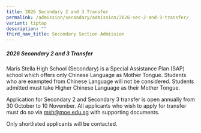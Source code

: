 ```yaml
---
title: 2026 Secondary 2 and 3 Transfer
permalink: /admission/secondary/admission/2026-sec-2-and-3-transfer/
variant: tiptap
description: ""
third_nav_title: Secondary Section Admission
---
```

<h5>2026 Secondary 2 and 3 Transfer</h5>
<p>Maris Stella High School (Secondary) is a Special Assistance Plan (SAP)
school which offers only Chinese Language as Mother Tongue. Students who
are exempted from Chinese Language will not be considered. Students admitted
must take Higher Chinese Language as their Mother Tongue.</p>
<p>Application for Secondary 2 and Secondary 3 transfer is open annually
from 30 October to 10 November. All applicants who wish to apply for transfer
must do so via <a href="mailto:msh@moe.edu.sg" rel="noopener noreferrer nofollow" target="_blank"><u>msh@moe.edu.sg</u></a> with
supporting documents.</p>
<p></p>
<p>Only shortlisted applicants will be contacted.</p>
<p></p>
<p></p>
<p></p>
<p></p>